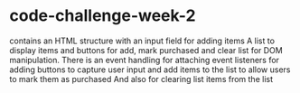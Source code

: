# code-challenge-week-2
contains an HTML structure with an input field for adding items 
A list to display items and buttons for add, mark purchased and clear list for DOM manipulation.
There is an event handling for attaching event listeners for adding buttons to capture user input and add items to the list to allow users to mark them as purchased
And also for clearing list items from the list 
